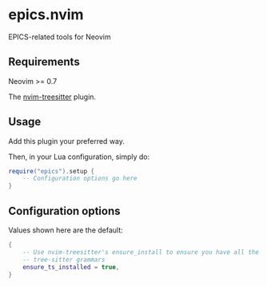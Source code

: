 # epics.nvim

EPICS-related tools for Neovim

## Requirements

Neovim >= 0.7

The [nvim-treesitter] plugin.

[nvim-treesitter]: <https://github.com/nvim-treesitter/nvim-treesitter>

## Usage

Add this plugin your preferred way.

Then, in your Lua configuration, simply do:

```lua
require("epics").setup {
	-- Configuration options go here
}
```

## Configuration options

Values shown here are the default:

```lua
{
	-- Use nvim-treesitter's ensure_install to ensure you have all the required
	-- tree-sitter grammars
	ensure_ts_installed = true,
}
```
